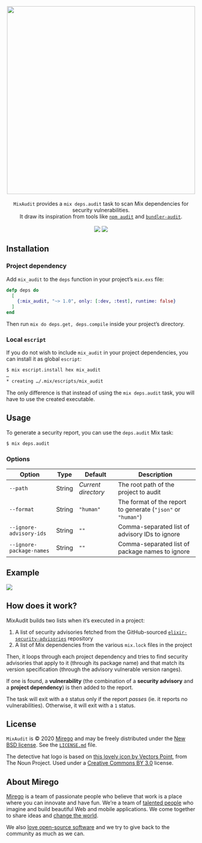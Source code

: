 <div align="center">
  <img src="https://user-images.githubusercontent.com/11348/75812982-32921e80-5d5d-11ea-9c3b-ad46fd6005f9.png" width="500" />
  <br /><br />
  <code>MixAudit</code> provides a <code>mix deps.audit</code> task to scan Mix dependencies for security vulnerabilities.
  <br />
  It draw its inspiration from tools like <a href="https://docs.npmjs.com/cli/audit"><code>npm audit</code></a> and <a href="https://github.com/rubysec/bundler-audit"><code>bundler-audit</code></a>.
  <br /><br />
  <a href="https://github.com/mirego/mix_audit/actions?query=workflow%3ACI+branch%3Amaster+event%3Apush"><img src="https://github.com/mirego/mix_audit/workflows/CI/badge.svg?branch=master&event=push" /></a>
  <a href="https://hex.pm/packages/mix_audit"><img src="https://img.shields.io/hexpm/v/mix_audit.svg" /></a>
</div>

## Installation

### Project dependency

Add `mix_audit` to the `deps` function in your project’s `mix.exs` file:

```elixir
defp deps do
  [
    {:mix_audit, "~> 1.0", only: [:dev, :test], runtime: false}
  ]
end
```

Then run `mix do deps.get, deps.compile` inside your project’s directory.

### Local `escript`

If you do not wish to include `mix_audit` in your project dependencies, you can install it as global `escript`:

```bash
$ mix escript.install hex mix_audit
…
* creating …/.mix/escripts/mix_audit
```

The only difference is that instead of using the `mix deps.audit` task, you will have to use the created executable.

## Usage

To generate a security report, you can use the `deps.audit` Mix task:

```bash
$ mix deps.audit
```

### Options

| Option                   | Type   | Default             | Description                                                  |
| ------------------------ | ------ | ------------------- | ------------------------------------------------------------ |
| `--path`                 | String | _Current directory_ | The root path of the project to audit                        |
| `--format`               | String | `"human"`           | The format of the report to generate (`"json"` or `"human"`) |
| `--ignore-advisory-ids`  | String | `""`                | Comma-separated list of advisory IDs to ignore               |
| `--ignore-package-names` | String | `""`                | Comma-separated list of package names to ignore              |

## Example

<img src="https://user-images.githubusercontent.com/11348/76112291-ea1e6f00-5faf-11ea-8337-6656d765b7fc.png">

## How does it work?

MixAudit builds two lists when it’s executed in a project:

1. A list of security advisories fetched from the GitHub-sourced [`elixir-security-advisories`](https://github.com/mirego/elixir-security-advisories) repository
2. A list of Mix dependencies from the various `mix.lock` files in the project

Then, it loops through each project dependency and tries to find security advisories that apply to it (through its package name) and that match its version specification (through the advisory vulnerable version ranges).

If one is found, a **vulnerability** (the combination of a **security advisory** and a **project dependency**) is then added to the report.

The task will exit with a `0` status only if the report _passes_ (ie. it reports no vulnerabilities). Otherwise, it will exit with a `1` status.

## License

`MixAudit` is © 2020 [Mirego](https://www.mirego.com) and may be freely distributed under the [New BSD license](http://opensource.org/licenses/BSD-3-Clause). See the [`LICENSE.md`](https://github.com/mirego/mix_audit/blob/master/LICENSE.md) file.

The detective hat logo is based on [this lovely icon by Vectors Point](https://thenounproject.com/term/detective/1883300), from The Noun Project. Used under a [Creative Commons BY 3.0](http://creativecommons.org/licenses/by/3.0/) license.

## About Mirego

[Mirego](https://www.mirego.com) is a team of passionate people who believe that work is a place where you can innovate and have fun. We’re a team of [talented people](https://life.mirego.com) who imagine and build beautiful Web and mobile applications. We come together to share ideas and [change the world](http://www.mirego.org).

We also [love open-source software](https://open.mirego.com) and we try to give back to the community as much as we can.
